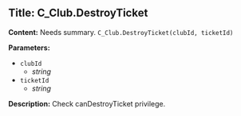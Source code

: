 ## Title: C_Club.DestroyTicket

**Content:**
Needs summary.
`C_Club.DestroyTicket(clubId, ticketId)`

**Parameters:**
- `clubId`
  - *string*
- `ticketId`
  - *string*

**Description:**
Check canDestroyTicket privilege.